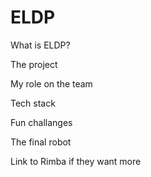 # ELDP

What is ELDP?

The project

My role on the team

Tech stack

Fun challanges

The final robot

Link to Rimba if they want more